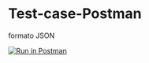 # Test-case-Postman
formato JSON

[![Run in Postman](https://run.pstmn.io/button.svg)](https://god.postman.co/run-collection/28167599-8dd4fed4-ae6a-49da-bb9a-d030b8495260?action=collection%2Ffork&source=rip_markdown&collection-url=entityId%3D28167599-8dd4fed4-ae6a-49da-bb9a-d030b8495260%26entityType%3Dcollection%26workspaceId%3D05b36835-232f-4622-9756-62251eb6b41a)
